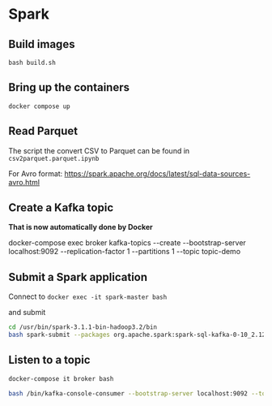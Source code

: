 # Spark
 
## Build images

`bash build.sh`

## Bring up the containers

`docker compose up`

## Read Parquet

The script the convert CSV to Parquet can be found in `csv2parquet.parquet.ipynb`

For Avro format: https://spark.apache.org/docs/latest/sql-data-sources-avro.html

## Create a Kafka topic

**That is now automatically done by Docker**

docker-compose exec broker kafka-topics --create --bootstrap-server localhost:9092 --replication-factor 1 --partitions 1 --topic topic-demo

## Submit a Spark application

Connect to `docker exec -it spark-master bash`

and submit

```bash
cd /usr/bin/spark-3.1.1-bin-hadoop3.2/bin
bash spark-submit --packages org.apache.spark:spark-sql-kafka-0-10_2.12:3.1.1 /opt/notebooks/spark2kafka.py
```

## Listen to a topic

```bash
docker-compose it broker bash
```
```bash
bash /bin/kafka-console-consumer --bootstrap-server localhost:9092 --topic topic-demo --from-beginning
```
